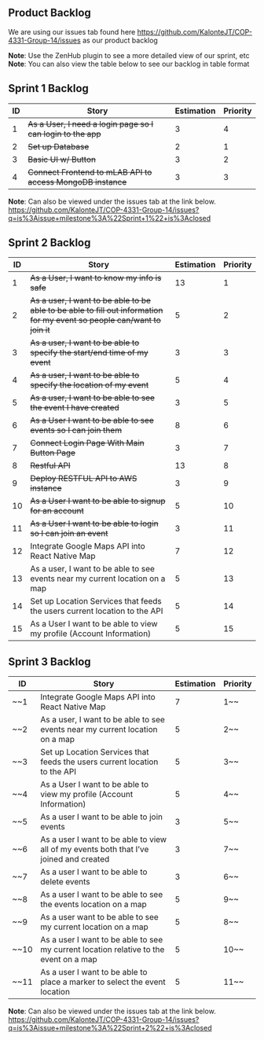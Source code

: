 **Product Backlog**</br>
-------
We are using our issues tab found here https://github.com/KalonteJT/COP-4331-Group-14/issues as our product backlog

**Note**: Use the ZenHub plugin to see a more detailed view of our sprint, etc</br>
**Note**: You can also view the table below to see our backlog in table format

Sprint 1 Backlog
----
ID|Story|Estimation|Priority
--|-----|----------|--------
1|~~As a User, I need a login page so I can login to the app~~|3|4
2|~~Set up Database~~|2|1
3|~~Basic UI w/ Button~~|3|2
4|~~Connect Frontend to mLAB API to access MongoDB instance~~|3|3

**Note**: Can also be viewed under the issues tab at the link below.</br> https://github.com/KalonteJT/COP-4331-Group-14/issues?q=is%3Aissue+milestone%3A%22Sprint+1%22+is%3Aclosed

Sprint 2 Backlog
---

ID|Story|Estimation|Priority
--|-----|----------|--------
1|~~As a User, I want to know my info is safe~~|13|1
2|~~As a user, I want to be able to be able to be able to fill out information for my event so people can/want to join it~~|5|2
3|~~As a user, I want to be able to specify the start/end time of my event~~|3|3
4|~~As a user, I want to be able to specify the location of my event~~|5|4
5|~~As a user, I want to be able to see the event I have created~~|3|5
6|~~As a User I want to be able to see events so I can join them~~|8|6
7|~~Connect Login Page With Main Button Page~~|3|7
8|~~Restful API~~|13|8
9|~~Deploy RESTFUL API to AWS instance~~|3|9
10|~~As a User I want to be able to signup for an account~~|5|10
11|~~As a User I want to be able to login so I can join an event~~|3|11
12|Integrate Google Maps API into React Native Map|7|12
13|As a user, I want to be able to see events near my current location on a map|5|13
14|Set up Location Services that feeds the users current location to the API|5|14
15|As a User I want to be able to view my profile (Account Information)|5|15

Sprint 3 Backlog
---

ID|Story|Estimation|Priority
--|-----|----------|--------
~~1|Integrate Google Maps API into React Native Map|7|1~~
~~2|As a user, I want to be able to see events near my current location on a map|5|2~~
~~3|Set up Location Services that feeds the users current location to the API|5|3~~
~~4|As a User I want to be able to view my profile (Account Information)|5|4~~
~~5|As a user I want to be able to join events|3|5~~
~~6|As a user I want to be able to view all of my events both that I’ve joined and created|3|7~~
~~7|As a user I want to be able to delete events|3|6~~
~~8|As a user I want to be able to see the events location on a map|5|9~~
~~9|As a user want to be able to see my current location on a map|5|8~~
~~10|As a user I want to be able to see my current location relative to the event on a map|5|10~~
~~11|As a user I want to be able to place a marker to select the event location|5|11~~

**Note**: Can also be viewed under the issues tab at the link below.</br>https://github.com/KalonteJT/COP-4331-Group-14/issues?q=is%3Aissue+milestone%3A%22Sprint+2%22+is%3Aclosed

